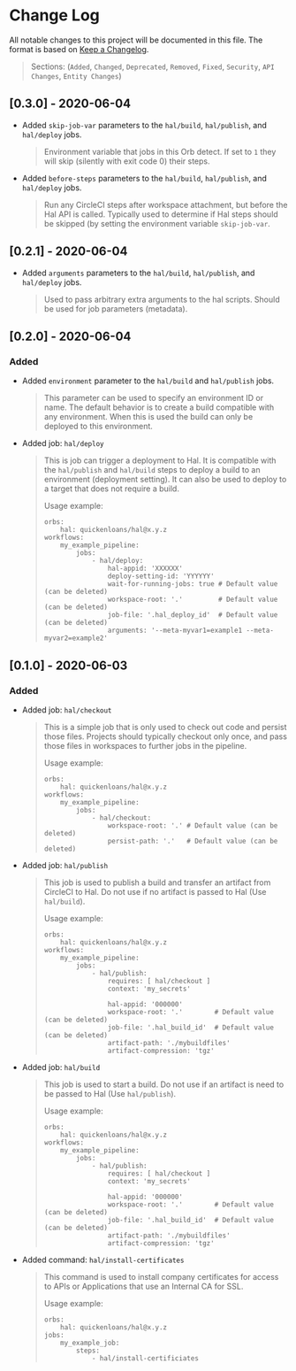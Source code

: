 # Change Log

All notable changes to this project will be documented in this file. The format is based on [Keep a Changelog](http://keepachangelog.com/).
> Sections: (`Added`, `Changed`, `Deprecated`, `Removed`, `Fixed`, `Security`, `API Changes`, `Entity Changes`)

## [0.3.0] - 2020-06-04

- Added `skip-job-var` parameters to the `hal/build`, `hal/publish`, and `hal/deploy` jobs.
  > Environment variable that jobs in this Orb detect. If set to `1` they will skip (silently with exit code 0) their
  > steps.
- Added `before-steps` parameters to the `hal/build`, `hal/publish`, and `hal/deploy` jobs.
  > Run any CircleCI steps after workspace attachment, but before the Hal API is called. Typically used to determine
  > if Hal steps should be skipped (by setting the environment variable `skip-job-var`.

## [0.2.1] - 2020-06-04

- Added `arguments` parameters to the `hal/build`, `hal/publish`, and `hal/deploy` jobs.
  > Used to pass arbitrary extra arguments to the hal scripts. Should be used for job parameters (metadata).

## [0.2.0] - 2020-06-04

### Added
- Added `environment` parameter to the `hal/build` and `hal/publish` jobs.
  > This parameter can be used to specify an environment ID or name. The default behavior
  > is to create a build compatible with any environment. When this is used the build can only be deployed
  > to this environment.
- Added job: `hal/deploy`
  > This is job can trigger a deployment to Hal. It is compatible with the `hal/publish` and `hal/build` steps
  > to deploy a build to an environment (deployment setting). It can also be used to deploy to a target that
  > does not require a build.
  >
  > Usage example:
  >
  > ```
  > orbs:
  >     hal: quickenloans/hal@x.y.z
  > workflows:
  >     my_example_pipeline:
  >         jobs:
  >             - hal/deploy:
  >                 hal-appid: 'XXXXXX'
  >                 deploy-setting-id: 'YYYYYY'
  >                 wait-for-running-jobs: true # Default value (can be deleted)
  >                 workspace-root: '.'         # Default value (can be deleted)
  >                 job-file: '.hal_deploy_id'  # Default value (can be deleted)
  >                 arguments: '--meta-myvar1=example1 --meta-myvar2=example2'
  > ```

## [0.1.0] - 2020-06-03

### Added
- Added job: `hal/checkout`
  > This is a simple job that is only used to check out code and persist those files.
  > Projects should typically checkout only once, and pass those files in workspaces to further jobs in the pipeline.
  >
  > Usage example:
  >
  > ```
  > orbs:
  >     hal: quickenloans/hal@x.y.z
  > workflows:
  >     my_example_pipeline:
  >         jobs:
  >             - hal/checkout:
  >                 workspace-root: '.' # Default value (can be deleted)
  >                 persist-path: '.'   # Default value (can be deleted)
  > ```
- Added job: `hal/publish`
  > This job is used to publish a build and transfer an artifact from CircleCI to Hal. Do not use
  > if no artifact is passed to Hal (Use `hal/build`).
  >
  > Usage example:
  >
  > ```
  > orbs:
  >     hal: quickenloans/hal@x.y.z
  > workflows:
  >     my_example_pipeline:
  >         jobs:
  >             - hal/publish:
  >                 requires: [ hal/checkout ]
  >                 context: 'my_secrets'
  >
  >                 hal-appid: '000000'
  >                 workspace-root: '.'        # Default value (can be deleted)
  >                 job-file: '.hal_build_id'  # Default value (can be deleted)
  >                 artifact-path: './mybuildfiles'
  >                 artifact-compression: 'tgz'
  > ```
- Added job: `hal/build`
  > This job is used to start a build. Do not use if an artifact is need to be passed to Hal (Use `hal/publish`).
  >
  > Usage example:
  >
  > ```
  > orbs:
  >     hal: quickenloans/hal@x.y.z
  > workflows:
  >     my_example_pipeline:
  >         jobs:
  >             - hal/publish:
  >                 requires: [ hal/checkout ]
  >                 context: 'my_secrets'
  >
  >                 hal-appid: '000000'
  >                 workspace-root: '.'        # Default value (can be deleted)
  >                 job-file: '.hal_build_id'  # Default value (can be deleted)
  >                 artifact-path: './mybuildfiles'
  >                 artifact-compression: 'tgz'
  > ```
- Added command: `hal/install-certificates`
  > This command is used to install company certificates for access to APIs or Applications that use an Internal CA for SSL.
  >
  > Usage example:
  >
  > ```
  > orbs:
  >     hal: quickenloans/hal@x.y.z
  > jobs:
  >     my_example_job:
  >         steps:
  >             - hal/install-certificiates
  > ```
